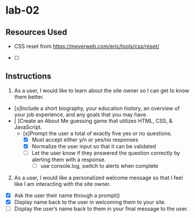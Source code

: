 # lab-02

## Resources Used

- CSS reset from <https://meyerweb.com/eric/tools/css/reset/>
- [ ]

## Instructions

1. As a user, I would like to learn about the site owner so I can get to know them better.

- [x]Include a short biography, your education history, an overview of your job experience, and any goals that you may have.
- [ ]Create an About Me guessing game that utilizes HTML, CSS, & JavaScript.
  - [x]Prompt the user a total of exactly five yes or no questions.
    - [x] Must accept either y/n or yes/no responses  
    - [x] Normalize the user input so that it can be validated  
    - [ ] Let the user know if they answered the question correctly by alerting them with a response.
      - [ ] use console.log, switch to alerts when complete

2. As a user, I would like a personalized welcome message so that I feel like I am interacting with the site owner.

- [X] Ask the user their name through a prompt()
- [x] Display name back to the user in welcoming them to your site.
- [ ] Display the user’s name back to them in your final message to the user.
